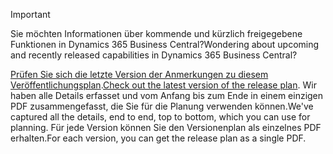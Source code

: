 > [!IMPORTANT]
>
> <span data-ttu-id="59d7e-101">Sie möchten Informationen über kommende und kürzlich freigegebene Funktionen in Dynamics 365 Business Central?</span><span class="sxs-lookup"><span data-stu-id="59d7e-101">Wondering about upcoming and recently released capabilities in Dynamics 365 Business Central?</span></span>
>
> <span data-ttu-id="59d7e-102">[Prüfen Sie sich die letzte Version der Anmerkungen zu diesem Veröffentlichungsplan](/dynamics365/release-plans/index).</span><span class="sxs-lookup"><span data-stu-id="59d7e-102">[Check out the latest version of the release plan](/dynamics365/release-plans/index).</span></span> <span data-ttu-id="59d7e-103">Wir haben alle Details erfasset und vom Anfang bis zum Ende in einem einzigen PDF zusammengefasst, die Sie für die Planung verwenden können.</span><span class="sxs-lookup"><span data-stu-id="59d7e-103">We've captured all the details, end to end, top to bottom, which you can use for planning.</span></span> <span data-ttu-id="59d7e-104">Für jede Version können Sie den Versionenplan als einzelnes PDF erhalten.</span><span class="sxs-lookup"><span data-stu-id="59d7e-104">For each version, you can get the release plan as a single PDF.</span></span>  
